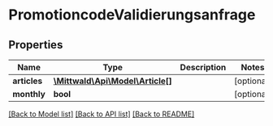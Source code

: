 # PromotioncodeValidierungsanfrage

## Properties
Name | Type | Description | Notes
------------ | ------------- | ------------- | -------------
**articles** | [**\Mittwald\Api\Model\Article[]**](Article.md) |  | [optional] 
**monthly** | **bool** |  | [optional] 

[[Back to Model list]](../../README.md#documentation-for-models) [[Back to API list]](../../README.md#documentation-for-api-endpoints) [[Back to README]](../../README.md)


